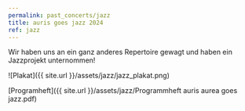 ```yaml
---
permalink: past_concerts/jazz
title: auris goes jazz 2024
ref: jazz
---
```


Wir haben uns an ein ganz anderes Repertoire gewagt und haben ein Jazzprojekt unternommen!

![Plakat]({{ site.url }}/assets/jazz/jazz_plakat.png)

[Programheft]({{ site.url }}/assets/jazz/Programmheft auris aurea goes jazz.pdf)

<!--
TODO Insert pictures here
-->
